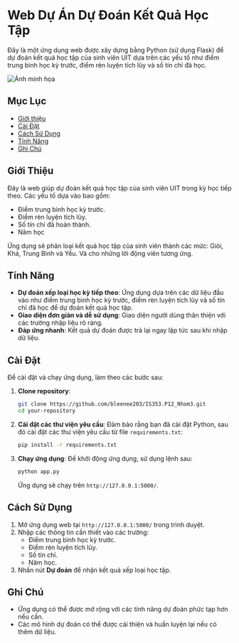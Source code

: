 # Web Dự Án Dự Đoán Kết Quả Học Tập

Đây là một ứng dụng web được xây dựng bằng Python (sử dụng Flask) để dự đoán kết quả học tập của sinh viên UIT dựa trên các yếu tố như điểm trung bình học kỳ trước, điểm rèn luyện tích lũy và số tín chỉ đã học.

![Ảnh minh họa](Screenshot.png)

## Mục Lục
- [Giới thiệu](#giới-thiệu)
- [Cài Đặt](#cài-đặt)
- [Cách Sử Dụng](#cách-sử-dụng)
- [Tính Năng](#tính-năng)
- [Ghi Chú](#ghi-chú)

## Giới Thiệu

Đây là web giúp dự đoán kết quả học tập của sinh viên UIT trong kỳ học tiếp theo. Các yếu tố dựa vào bao gồm:
- Điểm trung bình học kỳ trước.
- Điểm rèn luyện tích lũy.
- Số tín chỉ đã hoàn thành.
- Năm học 

Ứng dụng sẽ phân loại kết quả học tập của sinh viên thành các mức: Giỏi, Khá, Trung Bình và Yếu. Và cho những lời động viên tương ứng.

## Tính Năng

- **Dự đoán xếp loại học kỳ tiếp theo**: Ứng dụng dựa trên các dữ liệu đầu vào như điểm trung bình học kỳ trước, điểm rèn luyện tích lũy và số tín chỉ đã học để dự đoán kết quả học tập.
- **Giao diện đơn giản và dễ sử dụng**: Giao diện người dùng thân thiện với các trường nhập liệu rõ ràng.
- **Đáp ứng nhanh**: Kết quả dự đoán được trả lại ngay lập tức sau khi nhập dữ liệu.

## Cài Đặt

Để cài đặt và chạy ứng dụng, làm theo các bước sau:

1. **Clone repository**:
    ```bash
    git clone https://github.com/bleenee203/IS353.P12_Nhom3.git
    cd your-repository
    ```

2. **Cài đặt các thư viện yêu cầu**:
    Đảm bảo rằng bạn đã cài đặt Python, sau đó cài đặt các thư viện yêu cầu từ file `requirements.txt`:
    ```bash
    pip install -r requirements.txt
    ```

3. **Chạy ứng dụng**:
    Để khởi động ứng dụng, sử dụng lệnh sau:
    ```bash
    python app.py
    ```
    Ứng dụng sẽ chạy trên `http://127.0.0.1:5000/`.

## Cách Sử Dụng

1. Mở ứng dụng web tại `http://127.0.0.1:5000/` trong trình duyệt.
2. Nhập các thông tin cần thiết vào các trường:
    - Điểm trung bình học kỳ trước.
    - Điểm rèn luyện tích lũy.
    - Số tín chỉ.
    - Năm học.
3. Nhấn nút **Dự đoán** để nhận kết quả xếp loại học tập.

## Ghi Chú

- Ứng dụng có thể được mở rộng với các tính năng dự đoán phức tạp hơn nếu cần.
- Các mô hình dự đoán có thể được cải thiện và huấn luyện lại nếu có thêm dữ liệu.
